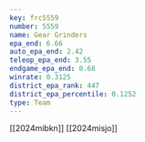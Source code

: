 ```yaml
---
key: frc5559
number: 5559
name: Gear Grinders
epa_end: 6.66
auto_epa_end: 2.42
teleop_epa_end: 3.55
endgame_epa_end: 0.68
winrate: 0.3125
district_epa_rank: 447
district_epa_percentile: 0.1252
type: Team
---
```

[[2024mibkn]]
[[2024misjo]]
